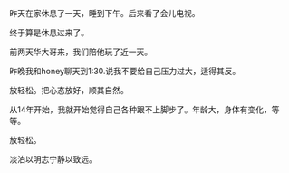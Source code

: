 昨天在家休息了一天，睡到下午。后来看了会儿电视。

终于算是休息过来了。

前两天华大哥来，我们陪他玩了近一天。

昨晚我和honey聊天到1:30.说我不要给自己压力过大，适得其反。

放轻松。把心态放好，顺其自然。

从14年开始，我就开始觉得自己各种跟不上脚步了。年龄大，身体有变化，等等。

放轻松。

淡泊以明志宁静以致远。